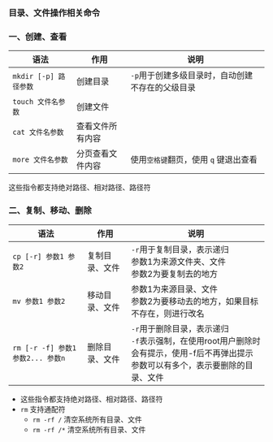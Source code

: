 ### 目录、文件操作相关命令

### 一、创建、查看
| 语法   | 作用         | 说明 |
| ------ | ----------| ---- |
| `mkdir [-p] 路径参数` | 创建目录 |  `-p`用于创建多级目录时，自动创建不存在的父级目录   |
| `touch 文件名参数` | 创建文件 |     |
|  `cat 文件名参数` | 查看文件所有内容 |     |
|  `more 文件名参数` |分页查看文件内容 | 使用`空格键`翻页，使用 `q` 键退出查看 |

这些指令都支持绝对路径、相对路径、路径符


### 二、复制、移动、删除
| 语法   | 作用         | 说明 |
| ------ | ----------| ---- |
| `cp [-r] 参数1 参数2` | 复制目录、文件 | `-r`用于复制目录，表示递归<br> 参数1为来源文件夹、文件<br>参数2为要复制去的地方    |
| `mv 参数1 参数2` | 移动目录、文件 | 参数1为来源目录、文件<br>参数2为要移动去的地方，如果目标不存在，则进行改名    |
| `rm [-r -f] 参数1 参数2... 参数n` |删除目录、文件 | `-r`用于删除目录，表示递归<br>`-f`表示强制，在使用root用户删除时会有提示，使用-f后不再弹出提示<br>参数可以有多个，表示要删除的目录、文件     |

* 这些指令都支持绝对路径、相对路径、路径符
* `rm` 支持通配符
  * `rm -rf /`      清空系统所有目录、文件
  * `rm -rf /*`     清空系统所有目录、文件